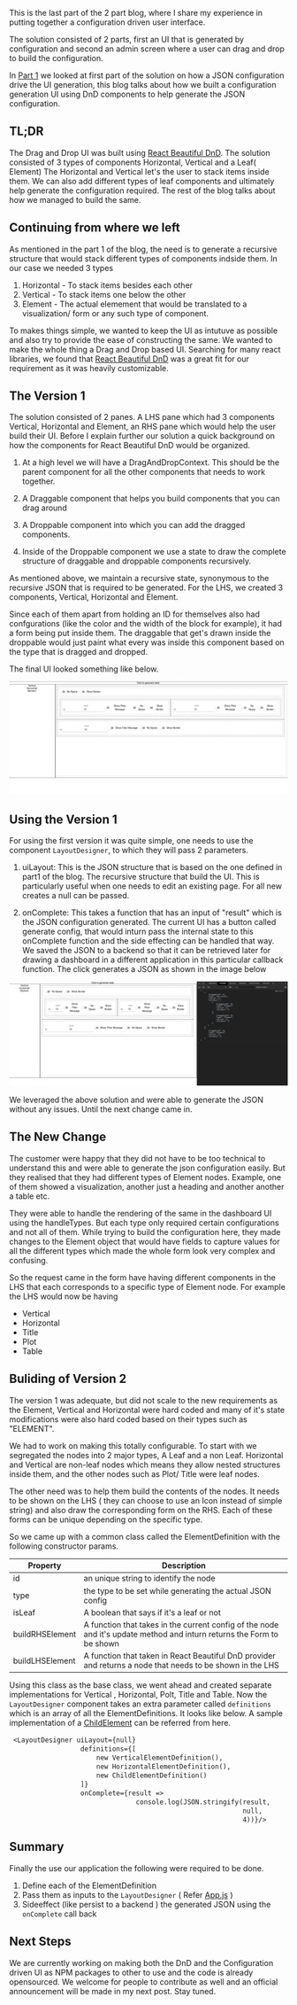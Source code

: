 This is the last part of the 2 part blog, where I share my experience in putting together a configuration driven user interface.

The solution consisted of 2 parts, first an UI that is generated by configuration and second an admin screen where a user can drag and drop to build the configuration.

In [Part 1](https://techmusings.dev/buildingAConfigDrivenUiInReactPart1) we looked at first part of the solution on how a JSON configuration drive the UI generation, this blog talks about how we built a configuration generation UI using DnD components to help generate the JSON configuration.

## TL;DR

The Drag and Drop UI was built using [React Beautiful DnD](https://github.com/atlassian/react-beautiful-dnd). The solution consisted of 3 types of components Horizontal, Vertical and a Leaf( Element) The Horizontal and Vertical let's the user to stack items inside them.
We can also add different types of leaf components and ultimately help generate the configuration required. The rest of the blog talks about how we managed to build the same. 


## Continuing from where we left

As mentioned in the part 1 of the blog, the need is to generate a recursive structure that would stack different types of components indside them.  In our case we needed 3 types

1. Horizontal - To stack items besides each other 
2. Vertical - To stack items one below the other
3. Element - The actual elemement that would be translated to a visualization/ form or any such type of component. 

To makes things simple, we wanted to keep the UI as intutuve as possible and also try to provide the ease of constructing the same.
We wanted to make the whole thing a Drag and Drop based UI. Searching for many react libraries, we found that [React Beautiful DnD](https://github.com/atlassian/react-beautiful-dnd) was a great fit for our requirement as it was heavily customizable. 

## The Version 1

The solution consisted of 2 panes. A LHS pane which had 3 components Vertical, Horizontal and Element, an RHS pane which would help the user build their UI. Before I explain further our solution a quick background on how the components for React Beautiful DnD would be organized. 

1. At a high level we will have a DragAndDropContext. This should be the parent component for all the other components that needs to work together. 

2. A Draggable component that helps you build components that you can drag around

3. A Droppable component into which you can add the dragged components. 

4. Inside of the Droppable component we use a state to draw the complete structure of draggable and droppable components recursively.


As mentioned above, we maintain a recursive state, synonymous to the recursive JSON that is required to be generated. For the LHS, we created 3 components, Vertical, Horizontal and Element. 

Since each of them apart from holding an ID for themselves also had confgurations (like the color and the width of the block for example), it had a form being put inside them. The draggable that get's drawn inside the droppable would just paint what every was inside this component based on the type that is dragged and dropped.

The final UI looked something like below. 

![DnD UI](./images/DnD.png)


## Using the Version 1

For using the first version it was quite simple, one needs to use the component `LayoutDesigner`, to which they will pass 2 parameters. 

1. uiLayout: This is the JSON structure that is based on the one defined in part1 of the blog. The recursive structure that build the UI. This is particularly useful when one needs to edit an existing page. For all new creates a null can be passed. 

2. onComplete: This takes a function that has an input of "result" which is the JSON configuration generated.  The current UI has a button called generate config, that would inturn pass the internal state to this onComplete function and the side effecting can be handled that way. We saved the JSON to a backend so that it can be retrieved later for drawing a dashboard in a different application in this particular callback function. The click generates a JSON as shown in the image below

![DnD with JSON](./images/Dnd_WithJson.png)


We leveraged the above solution and were able to generate the JSON without any issues. Until the next change came in.


## The New Change

The customer were happy that they did not have to be too technical to understand this and were able to generate the json configuration easily. But they realised that they had different types of Element nodes. Example, one of them showed a visualization, another just a heading and another another a table etc. 

They were able to handle the rendering of the same in the dashboard UI using the handleTypes. But each type only required certain configurations and not all of them. While trying to build the configuration here, they made changes to the Element object that would have fields to capture values for all the different types which made the whole form look very complex and confusing. 

So the request came in the form have having different components in the LHS that each corresponds to a specific type of Element node. 
For example the LHS would now be having 
* Vertical
* Horizontal
* Title
* Plot
* Table 

## Buliding of Version 2

The version 1 was adequate, but did not scale to the new requirements as the Element, Vertical and Horizontal were hard coded and many of it's state modifications were also hard coded based on their types such as "ELEMENT".

We had to work on making this totally configurable. To start with we segregated the nodes into 2 major types, A Leaf and a non Leaf. 
Horizontal and Vertical are non-leaf nodes which means they allow nested structures inside them, and the other nodes such as Plot/ Title were leaf nodes. 

The other need was to help them build the contents of the nodes. It needs to be shown on the LHS ( they can choose to use an Icon instead of simple string) and also draw the corresponding form on the RHS. Each of these forms can be unique depending on the specific type. 

So we came up with a common class called the ElementDefinition with the following constructor params. 

| Property        | Description                                                                                                                   |
| --------------- | ----------------------------------------------------------------------------------------------------------------------------- |
| id              | an unique string to identify the node                                                                                         |
| type            | the type to be set while generating the actual JSON config                                                                    |
| isLeaf          | A boolean that says if it's a leaf or not                                                                                     | 
| buildRHSElement | A function that takes in the current config of the node and it's update method and inturn returns the Form to be shown        | 
| buildLHSElement | A function that taken in React Beautiful DnD provider and returns a node that needs to be shown in the LHS                    |

Using this class as the base class, we went ahead and created separate implementations for Vertical , Horizontal, Polt, Title and Table. 
Now the `LayoutDesigner` component takes an extra parameter called `definitions` which is an array of all the ElementDefinitions. It looks like below.  A sample implementation of a [ChildElement](https://github.com/arunmadhavan-g/multi-level-dnd/blob/master/src/config/ChildElementDefinition.js) can be referred from here. 

```
 <LayoutDesigner uiLayout={null}
                  definitions={[
                      new VerticalElementDefinition(),
                      new HorizontalElementDefinition(),
                      new ChildElementDefinition()
                  ]}
                  onComplete={result => 
                                console.log(JSON.stringify(result, 
                                                           null, 
                                                           4))}/>
```


## Summary

Finally the use our application the following were required to be done. 

1. Define each of the ElementDefinition
2. Pass them as inputs to the `LayoutDesigner` ( Refer [App.js](https://github.com/arunmadhavan-g/multi-level-dnd/blob/master/src/App.js) )
3. Sideeffect (like persist to a backend ) the generated JSON using the `onComplete` call back


## Next Steps

We are currently working on making both the DnD and the Configuration driven UI as NPM packages to other to use and the code is already opensourced. We welcome for people to contribute as well and an official announcement will be made in my next post.  Stay tuned.

